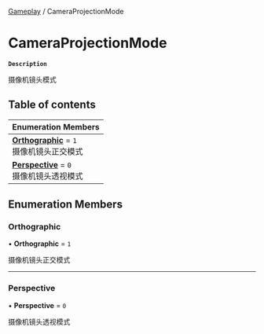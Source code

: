 [Gameplay](../modules/Gameplay.Gameplay.md) / CameraProjectionMode

# CameraProjectionMode <Badge type="tip" text="Enumeration" /> <Score text="CameraProjectionMode" />

**`Description`**

摄像机镜头模式

## Table of contents

| Enumeration Members |
| :-----|
| **[Orthographic](Gameplay.CameraProjectionMode.md#orthographic)** = ``1`` <br> 摄像机镜头正交模式|
| **[Perspective](Gameplay.CameraProjectionMode.md#perspective)** = ``0`` <br> 摄像机镜头透视模式|

## Enumeration Members

### Orthographic <Score text="Orthographic" /> 

• **Orthographic** = ``1``

摄像机镜头正交模式

___

### Perspective <Score text="Perspective" /> 

• **Perspective** = ``0``

摄像机镜头透视模式
